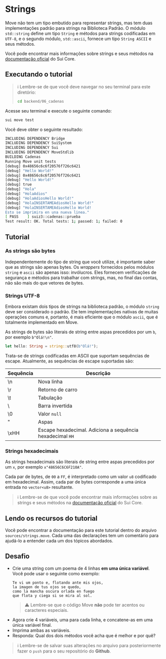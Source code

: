 # Strings

Move não tem um tipo embutido para representar strings, mas tem duas implementações padrão para strings na Biblioteca Padrão. O módulo `std::string` define um tipo `String` e métodos para strings codificadas em `UTF-8`, e o segundo módulo, `std::ascii`, fornece um tipo `String ASCII` e seus métodos.

Você pode encontrar mais informações sobre strings e seus métodos na [documentação oficial](https://github.com/sui-labs/sui-core/blob/main/sui-move/framework/move-stdlib/doc/string.md) do Sui Core.

## Executando o tutorial

> :information_source: Lembre-se de que você deve navegar no seu terminal para este diretório:
>```sh
>cd backend/06_cadenas
>```

Acesse seu terminal e execute o seguinte comando:

```sh
sui move test
```

Você deve obter o seguinte resultado:
```sh
INCLUDING DEPENDENCY Bridge
INCLUDING DEPENDENCY SuiSystem
INCLUDING DEPENDENCY Sui
INCLUDING DEPENDENCY MoveStdlib
BUILDING Cadenas
Running Move unit tests
[debug] 0x48656c6c6f20576f726c6421
[debug] "Hello World!"
[debug] 0x48656c6c6f20576f726c6421
[debug] "Hello World!"
[debug] true
[debug] "Hola"
[debug] "HolaAdios"
[debug] "HolaAdiosHello World!"
[debug] "HolaINSERTAMEAdiosHello World!"
[debug] "HolaINSERTAMEAdiosHello World!
Esto se imprimira en una nueva linea."
[ PASS    ] suiz3::cadenas::prueba
Test result: OK. Total tests: 1; passed: 1; failed: 0
```

## Tutorial

### As strings são bytes

Independentemente do tipo de string que você utilize, é importante saber que as strings são apenas bytes. Os *wrappers* fornecidos pelos módulos `string` e `ascii` são apenas isso: invólucros. Eles fornecem verificações de segurança e métodos para trabalhar com strings, mas, no final das contas, não são mais do que vetores de bytes.

### Strings UTF-8

Embora existam dois tipos de strings na biblioteca padrão, o módulo `string` deve ser considerado o padrão. Ele tem implementações nativas de muitas operações comuns e, portanto, é mais eficiente que o módulo `ascii`, que é totalmente implementado em Move.

As strings de bytes são literais de string entre aspas precedidos por um `b`, por exemplo `b"Olá!\n"`.

```rust
let hello: String = string::utf8(b"Olá!");
```

Trata-se de strings codificadas em ASCII que suportam sequências de escape. Atualmente, as sequências de escape suportadas são:

|Sequência|Descrição|
|---|---|
|\n|Nova linha|
|\r|Retorno de carro|
|\t|Tabulação|
|\\ |Barra invertida|
|\0|Valor `null`|
|\"|Aspas|
|\xHH|Escape hexadecimal. Adiciona a sequência hexadecimal `HH`|

### Strings hexadecimais

As strings hexadecimais são literais de string entre aspas precedidos por um `x`, por exemplo `x"48656C6C6F210A"`.

Cada par de bytes, de `00` a `FF`, é interpretado como um valor `u8` codificado em hexadecimal. Assim, cada par de bytes corresponde a uma única entrada no `vector<u8>` resultante.

> :information_source: Lembre-se de que você pode encontrar mais informações sobre as strings e seus métodos na [documentação oficial](https://github.com/sui-labs/sui-core/blob/main/sui-move/framework/move-stdlib/doc/string.md) do Sui Core.

## Lendo os recursos do tutorial

Você pode encontrar a documentação para este tutorial dentro do arquivo `sources/strings.move`. Cada uma das declarações tem um comentário para ajudá-lo a entender cada um dos tópicos abordados.

## Desafio

* Crie uma string com um poema de 4 linhas **em uma única variável**. Você pode usar o seguinte como exemplo:
    ```
    Te vi um ponto e, flotando ante mis ojos,
    la imagen de tus ojos se quedo,
    como la mancha oscura orlada en fuego
    que flota y ciega si se mira al sol.
    ```
    > :warning: Lembre-se que o código Move **não** pode ter acentos ou caracteres especiais.
* Agora crie 4 variáveis, uma para cada linha, e concatene-as em uma única variável final.
* Imprima ambas as variáveis.
* Responda: Qual dos dois métodos você acha que é melhor e por quê?

> :information_source: Lembre-se de salvar suas alterações no arquivo para posteriormente fazer o `push` para o seu repositório do **Github**.
